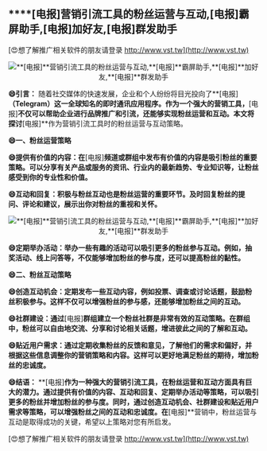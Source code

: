 ## ****[电报]**营销引流工具的粉丝运营与互动,**[电报]**霸屏助手,**[电报]**加好友,**[电报]**群发助手**

[😍想了解推广相关软件的朋友请登录 http://www.vst.tw](http://www.vst.tw)

 <center><img src="https://vst.tw/MP4/tuiguang/png/0.png" alt="**[电报]**营销引流工具的粉丝运营与互动,**[电报]**霸屏助手,**[电报]**加好友,**[电报]**群发助手"></center>

**😄引言：**
随着社交媒体的快速发展，企业和个人纷纷将目光投向了**[电报]**（Telegram）这一全球知名的即时通讯应用程序。作为一个强大的营销工具，**[电报]**不仅可以帮助企业进行品牌推广和引流，还能够实现粉丝运营和互动。本文将探讨**[电报]**作为营销引流工具时的粉丝运营与互动策略。

**😄一、粉丝运营策略**

**😄提供有价值的内容：在**[电报]**频道或群组中发布有价值的内容是吸引粉丝的重要策略。可以分享有关产品或服务的资讯、行业内的最新趋势、专业知识等，让粉丝感受到你的专业性和价值。**

**😄互动和回复：积极与粉丝互动也是粉丝运营的重要环节。及时回复粉丝的提问、评论和建议，展示出你对粉丝的重视和关怀。**

 <center><img src="https://vst.tw/MP4/tuiguang/png/8.png" alt="**[电报]**营销引流工具的粉丝运营与互动,**[电报]**霸屏助手,**[电报]**加好友,**[电报]**群发助手"></center>

**😄定期举办活动：举办一些有趣的活动可以吸引更多的粉丝参与互动。例如，抽奖活动、线上问答等，不仅能够增加粉丝的参与度，还可以提高粉丝的黏性。**

**😄二、粉丝互动策略**

**😄创造互动机会：定期发布一些互动内容，例如投票、调查或讨论话题，鼓励粉丝积极参与。这样不仅可以增强粉丝的参与感，还能够增加粉丝之间的互动。**

**😄社群建设：通过**[电报]**群组建立一个粉丝社群是非常有效的互动策略。在群组中，粉丝可以自由地交流、分享和讨论相关话题，增进彼此之间的了解和互动。**

**😄贴近用户需求：通过定期收集粉丝的反馈和意见，了解他们的需求和偏好，并根据这些信息调整你的营销策略和内容。这样可以更好地满足粉丝的期待，增加粉丝的忠诚度。**

**😄结语：**
**[电报]**作为一种强大的营销引流工具，在粉丝运营和互动方面具有巨大的潜力。通过提供有价值的内容、互动和回复、定期举办活动等策略，可以吸引更多的粉丝并增加粉丝的参与度。同时，通过创造互动机会、社群建设和贴近用户需求等策略，可以增强粉丝之间的互动和忠诚度。在**[电报]**营销中，粉丝运营与互动是取得成功的关键，希望以上策略对您有所启发。

[😍想了解推广相关软件的朋友请登录 http://www.vst.tw](http://www.vst.tw)



